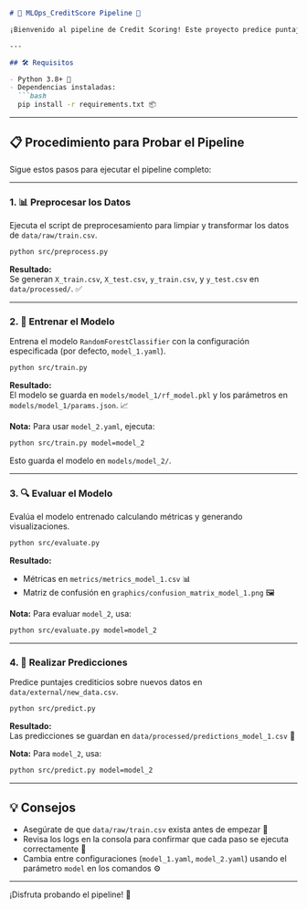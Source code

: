 

```markdown
# 🌟 MLOps_CreditScore Pipeline 🚀

¡Bienvenido al pipeline de Credit Scoring! Este proyecto predice puntajes crediticios usando un modelo `RandomForestClassifier`. Aquí te explicamos cómo probar el pipeline paso a paso. 🎉

---

## 🛠️ Requisitos

- Python 3.8+ 🐍  
- Dependencias instaladas:  
  ```bash
  pip install -r requirements.txt 📦
  ```

---

## 📋 Procedimiento para Probar el Pipeline

Sigue estos pasos para ejecutar el pipeline completo:

---

### 1. 📊 Preprocesar los Datos

Ejecuta el script de preprocesamiento para limpiar y transformar los datos de `data/raw/train.csv`.

```bash
python src/preprocess.py
```

**Resultado:**  
Se generan `X_train.csv`, `X_test.csv`, `y_train.csv`, y `y_test.csv` en `data/processed/`. ✅

---

### 2. 🧠 Entrenar el Modelo

Entrena el modelo `RandomForestClassifier` con la configuración especificada (por defecto, `model_1.yaml`).

```bash
python src/train.py
```

**Resultado:**  
El modelo se guarda en `models/model_1/rf_model.pkl` y los parámetros en `models/model_1/params.json`. 📈

**Nota:** Para usar `model_2.yaml`, ejecuta:

```bash
python src/train.py model=model_2
```

Esto guarda el modelo en `models/model_2/`.

---

### 3. 🔍 Evaluar el Modelo

Evalúa el modelo entrenado calculando métricas y generando visualizaciones.

```bash
python src/evaluate.py
```

**Resultado:**

- Métricas en `metrics/metrics_model_1.csv` 📊  
- Matriz de confusión en `graphics/confusion_matrix_model_1.png` 🖼️

**Nota:** Para evaluar `model_2`, usa:

```bash
python src/evaluate.py model=model_2
```

---

### 4. 🎯 Realizar Predicciones

Predice puntajes crediticios sobre nuevos datos en `data/external/new_data.csv`.

```bash
python src/predict.py
```

**Resultado:**  
Las predicciones se guardan en `data/processed/predictions_model_1.csv` 🚀

**Nota:** Para `model_2`, usa:

```bash
python src/predict.py model=model_2
```

---

## 💡 Consejos

- Asegúrate de que `data/raw/train.csv` exista antes de empezar 📂  
- Revisa los logs en la consola para confirmar que cada paso se ejecuta correctamente 👀  
- Cambia entre configuraciones (`model_1.yaml`, `model_2.yaml`) usando el parámetro `model` en los comandos ⚙️

---

¡Disfruta probando el pipeline! 🎈
